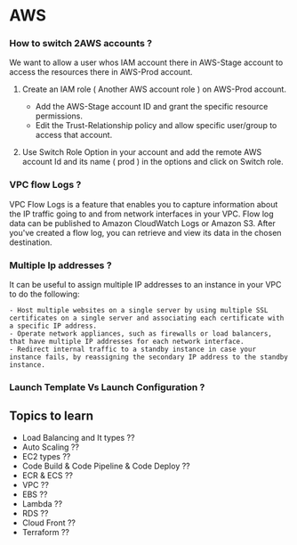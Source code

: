 # AWS

### How to switch 2AWS accounts ? 

We want to allow a user whos IAM account there in AWS-Stage account to access the resources there in AWS-Prod account.

1. Create an IAM role ( Another AWS account role ) on AWS-Prod account.
   - Add the AWS-Stage account ID and grant the specific resource permissions.
   - Edit the Trust-Relationship policy and allow specific user/group to access that account.

2. Use Switch Role Option in your account and add the remote AWS account Id and its name ( prod ) in the options and click on Switch role.


### VPC flow Logs ?

VPC Flow Logs is a feature that enables you to capture information about the IP traffic going to and from network interfaces in your VPC. Flow log data can be published to Amazon CloudWatch Logs or Amazon S3. After you've created a flow log, you can retrieve and view its data in the chosen destination.


### Multiple Ip addresses ?

It can be useful to assign multiple IP addresses to an instance in your VPC to do the following:

    - Host multiple websites on a single server by using multiple SSL certificates on a single server and associating each certificate with a specific IP address.
    - Operate network appliances, such as firewalls or load balancers, that have multiple IP addresses for each network interface. 
    - Redirect internal traffic to a standby instance in case your instance fails, by reassigning the secondary IP address to the standby instance.

### Launch Template Vs Launch Configuration ? 

## Topics to learn
- Load Balancing and It types ??
- Auto Scaling ??
- EC2 types ??
- Code Build & Code Pipeline & Code Deploy ??
- ECR & ECS ??
- VPC ??
- EBS ??
- Lambda ??
- RDS ??
- Cloud Front ??
- Terraform ??

